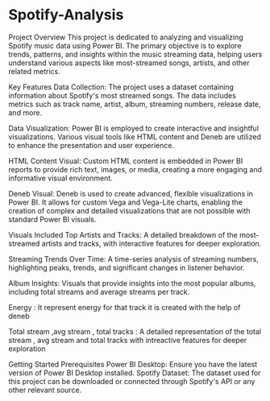 # Spotify-Analysis
Project Overview
This project is dedicated to analyzing and visualizing Spotify music data using Power BI. The primary objective is to explore trends, patterns, and insights within the music streaming data, helping users understand various aspects like most-streamed songs, artists, and other related metrics.

Key Features
Data Collection: The project uses a dataset containing information about Spotify's most streamed songs. The data includes metrics such as track name, artist, album, streaming numbers, release date, and more.

Data Visualization: Power BI is employed to create interactive and insightful visualizations. Various visual tools like HTML content and Deneb are utilized to enhance the presentation and user experience.

HTML Content Visual: Custom HTML content is embedded in Power BI reports to provide rich text, images, or media, creating a more engaging and informative visual environment.

Deneb Visual: Deneb is used to create advanced, flexible visualizations in Power BI. It allows for custom Vega and Vega-Lite charts, enabling the creation of complex and detailed visualizations that are not possible with standard Power BI visuals.

Visuals Included
Top Artists and Tracks: A detailed breakdown of the most-streamed artists and tracks, with interactive features for deeper exploration.

Streaming Trends Over Time: A time-series analysis of streaming numbers, highlighting peaks, trends, and significant changes in listener behavior.

Album Insights: Visuals that provide insights into the most popular albums, including total streams and average streams per track.

Energy  : It represent energy for that track it is created with the help of deneb

Total stream ,avg stream , total tracks : A detailed representation of the total stream , avg stream and total tracks with intreactive features for deeper exploration

Getting Started
Prerequisites
Power BI Desktop: Ensure you have the latest version of Power BI Desktop installed.
Spotify Dataset: The dataset used for this project can be downloaded or connected through Spotify's API or any other relevant source.

